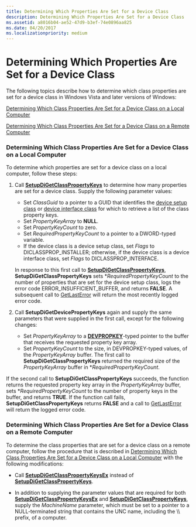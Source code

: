 ```yaml
---
title: Determining Which Properties Are Set for a Device Class
description: Determining Which Properties Are Set for a Device Class
ms.assetid: a8016b04-ae52-47d9-b3ef-74e0896aa825
ms.date: 04/20/2017
ms.localizationpriority: medium
---
```


# Determining Which Properties Are Set for a Device Class


The following topics describe how to determine which class properties are set for a device class in Windows Vista and later versions of Windows:

[Determining Which Class Properties Are Set for a Device Class on a Local Computer](#determining-which-class-properties-are-set-for-a-device-class-on-a-loc)

[Determining Which Class Properties Are Set for a Device Class on a Remote Computer](#determining-which-class-properties-are-set-for-a-device-class-on-a-rem)

### <a href="" id="determining-which-class-properties-are-set-for-a-device-class-on-a-loc"></a> Determining Which Class Properties Are Set for a Device Class on a Local Computer

To determine which properties are set for a device class on a local computer, follow these steps:

1.  Call [**SetupDiGetClassPropertyKeys**](https://msdn.microsoft.com/library/windows/hardware/ff551091) to determine how many properties are set for a device class. Supply the following parameter values:

    -   Set *ClassGuid* to a pointer to a GUID that identifies the [device setup class](device-setup-classes.md) or [device interface class](device-interface-classes.md) for which to retrieve a list of the class property keys.
    -   Set *PropertyKeyArray* to **NULL**.
    -   Set *PropertyKeyCount* to zero.
    -   Set *RequiredPropertyKeyCount* to a pointer to a DWORD-typed variable.
    -   If the device class is a device setup class, set *Flags* to DICLASSPROP_INSTALLER; otherwise, if the device class is a device interface class, set *Flags* to DICLASSPROP_INTERFACE.

    In response to this first call to [**SetupDiGetClassPropertyKeys**](https://msdn.microsoft.com/library/windows/hardware/ff551091), **SetupDiGetClassPropertyKeys** sets \**RequiredPropertyKeyCount* to the number of properties that are set for the device setup class, logs the error code ERROR_INSUFFICIENT_BUFFER, and returns **FALSE**. A subsequent call to [GetLastError](https://go.microsoft.com/fwlink/p/?linkid=169416) will return the most recently logged error code.

2.  Call **SetupDiGetDevicePropertyKeys** again and supply the same parameters that were supplied in the first call, except for the following changes:
    -   Set *PropertyKeyArray* to a [**DEVPROPKEY**](https://msdn.microsoft.com/library/windows/hardware/ff543544)-typed pointer to the buffer that receives the requested property key array.
    -   Set *PropertyKeyCount* to the size, in DEVPROPKEY-typed values, of the *PropertyKeyArray* buffer. The first call to **SetupDiGetClassPropertyKeys** returned the required size of the *PropertyKeyArray* buffer in \**RequiredPropertyKeyCount*.

If the second call to **SetupDiGetClassPropertyKeys** succeeds, the function returns the requested property key array in the *PropertyKeyArray* buffer, sets \**RequiredPropertyKeyCount* to the number of property keys in the buffer, and returns **TRUE**. If the function call fails, **SetupDiGetClassPropertyKeys** returns **FALSE** and a call to [GetLastError](https://go.microsoft.com/fwlink/p/?linkid=169416) will return the logged error code.

### <a href="" id="determining-which-class-properties-are-set-for-a-device-class-on-a-rem"></a> Determining Which Class Properties Are Set for a Device Class on a Remote Computer

To determine the class properties that are set for a device class on a remote computer, follow the procedure that is described in [Determining Which Class Properties Are Set for a Device Class on a Local Computer](#determining-which-class-properties-are-set-for-a-device-class-on-a-loc) with the following modifications:

-   Call [**SetupDiGetClassPropertyKeysEx**](https://msdn.microsoft.com/library/windows/hardware/ff551093) instead of [**SetupDiGetClassPropertyKeys**](https://msdn.microsoft.com/library/windows/hardware/ff551091).

-   In addition to supplying the parameter values that are required for both [**SetupDiGetClassPropertyKeysEx**](https://msdn.microsoft.com/library/windows/hardware/ff551093) and [**SetupDiGetClassPropertyKeys**](https://msdn.microsoft.com/library/windows/hardware/ff551091), supply the *MachineName* parameter, which must be set to a pointer to a NULL-terminated string that contains the UNC name, including the \\\\ prefix, of a computer.

 

 





